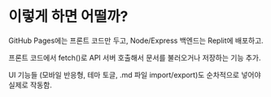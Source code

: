 # 이렇게 하면 어떨까?
GitHub Pages에는 프론트 코드만 두고,
Node/Express 백엔드는 Replit에 배포하고.

프론트 코드에서 fetch()로 API 서버 호출해서 문서를 불러오거나 저장하는 기능 추가.

UI 기능들 (모바일 반응형, 테마 토글, .md 파일 import/export)도 순차적으로 넣어야 실제로 작동함.
